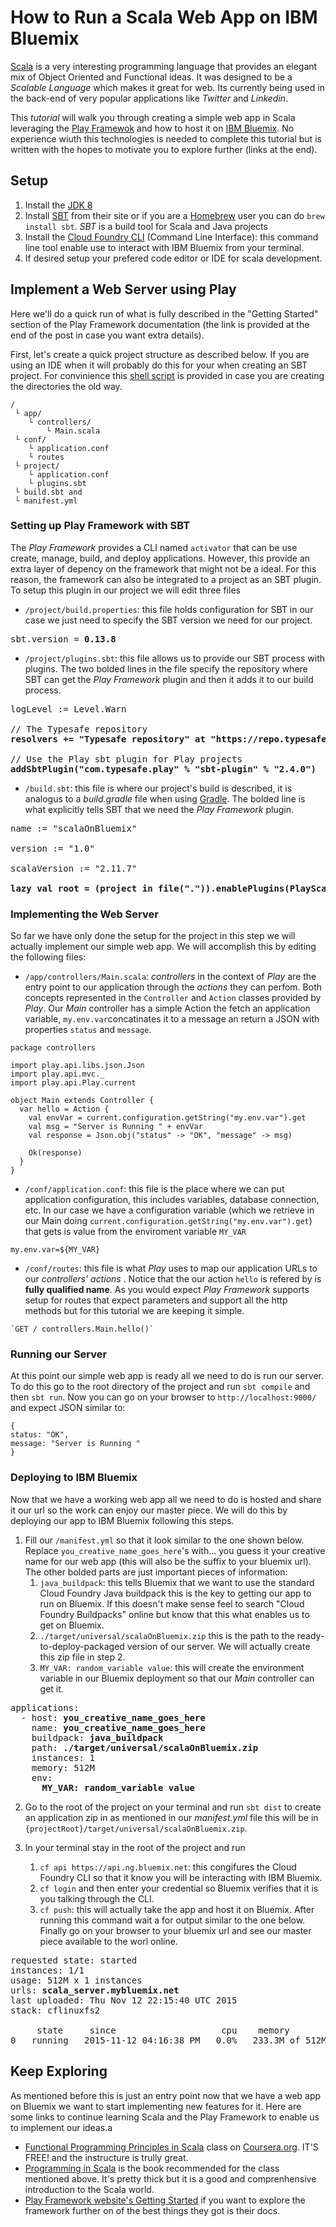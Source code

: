 # How to Run a Scala Web App on IBM Bluemix

[Scala](http://www.scala-lang.org/) is a very interesting programming language that provides an elegant mix of Object Oriented and Functional ideas. It was designed to be a *Scalable Language* which makes it great for web. Its currently being used in the back-end of very popular applications like *Twitter* and *Linkedin*. 

This *tutorial* will walk you through creating a simple web app in Scala leveraging the [Play Framewok](https://www.playframework.com/) and how to host it on [IBM Bluemix](https://console.ng.bluemix.net/). No experience wiuth this technologies is needed to complete this tutorial but is written with the hopes to motivate you to explore further (links at the end).

## Setup 

1. Install the [JDK 8](http://www.oracle.com/technetwork/java/javase/downloads/jdk8-downloads-2133151.html)
2. Install [SBT](http://www.scala-sbt.org/download.html) from their site or if you are a [Homebrew](http://brew.sh/) user you can do `brew install sbt`. *SBT* is a build tool for Scala and Java projects
3. Install the [Cloud Foundry CLI](https://github.com/cloudfoundry/cli) (Command Line Interface): this command line tool enable use to interact with IBM Bluemix from your terminal.
4. If desired setup your prefered code editor or IDE for scala development.


## Implement a Web Server using Play 

Here we'll do a quick run of what is fully described in the "Getting Started" section of the Play Framework documentation (the link is provided at the end of the post in case you want extra details). 

First, let's create a quick project structure as described below. If you are using an IDE when it will probably do this for your when  creating an SBT project. For convinience this [shell script](https://github.com/jorgep19/blog/blob/master/RunScalaOnBluemix/setup.sh) is provided in case you are creating the directories the old way.

```
/
 └ app/
 	└ controllers/
 		└ Main.scala
 └ conf/
 	└ application.conf
 	└ routes
 └ project/
 	└ application.conf
 	└ plugins.sbt 
 └ build.sbt and
 └ manifest.yml 
```


### Setting up Play Framework with SBT

The *Play Framework* provides a CLI named `activator` that can be use create, manage, build, and deploy applications. However, this provide an extra layer of depency on the framework that might not be a ideal. For this reason, the framework can also be integrated to a project as an SBT plugin. To setup this plugin in our project we will edit three files

* `/project/build.properties`: this file holds configuration for SBT in our case we just need to specify the SBT version we need for our project.
<pre>
sbt.version = <b>0.13.8</b>
</pre>

* `/project/plugins.sbt`: this file allows us to provide our SBT process with plugins. The two bolded lines in the file specify the repository where SBT can get the *Play Framework* plugin and then it adds it to our build process.  
<pre>
logLevel := Level.Warn

// The Typesafe repository
<b>resolvers += "Typesafe repository" at "https://repo.typesafe.com/typesafe/releases/"</b>

// Use the Play sbt plugin for Play projects
<b>addSbtPlugin("com.typesafe.play" % "sbt-plugin" % "2.4.0")</b>
</pre>

* `/build.sbt`: this file is where our project's build is described, it is analogus to a *build.gradle* file when using [Gradle](http://gradle.org/). The bolded line is what explicitly tells SBT that we need the *Play Framework* plugin.

<pre>
name := "scalaOnBluemix"

version := "1.0"

scalaVersion := "2.11.7"

<b>lazy val root = (project in file(".")).enablePlugins(PlayScala)</b>
</pre>


### Implementing the Web Server

So far we have only done the setup for the project in this step we will actually implement our simple web app. We will accomplish this by editing the following files: 

* `/app/controllers/Main.scala`: *controllers* in the context of *Play* are the entry point to our application through the *actions* they can perfom. Both concepts represented in the `Controller` and `Action` classes provided by *Play*. Our *Main* controller has a simple Action the fetch an application variable, `my.env.var`concatinates it to a message an return a JSON with properties `status` and `message`.

```
package controllers

import play.api.libs.json.Json
import play.api.mvc._
import play.api.Play.current

object Main extends Controller {
  var hello = Action {
    val envVar = current.configuration.getString("my.env.var").get
    val msg = "Server is Running " + envVar
    val response = Json.obj("status" -> "OK", "message" -> msg)

    Ok(response)
  }
}
```

* `/conf/application.conf`: this file is the place where we can put application configuration, this includes variables, database connection, etc. In our case we have a configuration variable (which we retrieve in our Main doing `current.configuration.getString("my.env.var").get`) that gets is value from the enviroment variable `MY_VAR`

```
my.env.var=${MY_VAR}
```

* `/conf/routes`: this file is what *Play* uses to map our application URLs to our *controllers' actions* . Notice that the our action `hello` is refered by is **fully qualified name**. As you would expect *Play Framework* supports  setup for routes that expect parameters and support all the http methods but for this tutorial we are keeping it simple.

```
`GET / controllers.Main.hello()`
```

### Running our Server

At this point our simple web app is ready all we need to do is run our server. To do this go to the root directory of the project and run `sbt compile` and then `sbt run`. Now you can go on your browser to `http://localhost:9000/` and expect JSON similar to:


```
{
status: "OK",
message: "Server is Running "
}
```

### Deploying to IBM Bluemix

Now that we have a working web app all we need to do is hosted and share it our url so the work can enjoy our master piece. We will do this by deploying our app to IBM Bluemix following this steps.

1. Fill our `/manifest.yml` so that it look similar to the one shown below. Replace `you_creative_name_goes_here`'s with... you guess it your creative name for our web app (this will also be the suffix to your bluemix url). The other bolded parts are just important pieces of information:
	1. `java_buildpack`: this tells Bluemix that we want to use the standard Cloud Foundry Java buildpack this is the key to getting our app to run on Bluemix. If this doesn't make sense feel to search "Cloud Foundry Buildpacks" online but know that this what enables us to get on Bluemix.
	2. `./target/universal/scalaOnBluemix.zip` this is the path to the ready-to-deploy-packaged version of our server. We will actually create this zip file in step 2.
	3. `MY_VAR: random_variable value`: this will create the environment variable in our Bluemix deployment so that our *Main* controller can get it.

<pre>
applications:
  - host: <b>you_creative_name_goes_here</b>
    name: <b>you_creative_name_goes_here</b>
    buildpack: <b>java_buildpack</b>
    path: <b>./target/universal/scalaOnBluemix.zip</b>
    instances: 1
    memory: 512M
    env:
      <b>MY_VAR: random_variable value</b>
</pre>

2. Go to the root of the project on your terminal and run `sbt dist` to create an application zip in as mentioned in our *manifest.yml* file this will be in `{projectRoot}/target/universal/scalaOnBluemix.zip`.


3. In your terminal stay in the root of the project and run 
	1. `cf api https://api.ng.bluemix.net`: this congifures the Cloud Foundry CLI so that it know you will be interacting with IBM Bluemix. 
	2. `cf login` and then enter your credential so Bluemix verifies that it is you talking through the CLI.  
	3. `cf push`: this will actually take the app and host it on Bluemix. After running this command wait a for output similar to the one below. Finally go on your browser to your bluemix url and see our master piece available to the worl online.
	
<pre>
requested state: started
instances: 1/1
usage: 512M x 1 instances
urls: <b>scala_server.mybluemix.net</b>
last uploaded: Thu Nov 12 22:15:40 UTC 2015
stack: cflinuxfs2

     state     since                    cpu    memory           disk           details   
0   running   2015-11-12 04:16:38 PM   0.0%   233.3M of 512M   150.7M of 1G   
</pre>

## Keep Exploring

As mentioned before this is just an entry point now that we have a web app on Bluemix we want to start implementing new features for it. Here are some links to continue learning Scala and the Play Framework to enable us to implement our ideas.a 

* [Functional Programming Principles in Scala](https://www.coursera.org/course/progfun) class on [Coursera.org](https://www.coursera.org/). IT'S FREE! and the instructure is trully great.
* [Programming in Scala](http://www.amazon.com/Programming-Scala-Comprehensive-Step-Step/dp/0981531644) is the book recommended for the class mentioned above. It's pretty thick but it is a good and comprenhensive introduction to the Scala world.
* [Play Framework website's Getting Started](https://www.playframework.com/documentation/2.4.x/Home) if you want to explore the framework further on of the best things they got is their docs.
